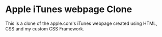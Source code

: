 # Apple iTunes webpage Clone #

This is a clone of the apple.com's iTunes webpage created using HTML, CSS and my custom CSS Framework.